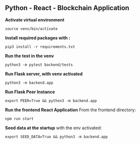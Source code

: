 ## Python - React - Blockchain Application


**Activate virtual environment**
```
source venv/bin/activate
```

**Install required packages with :**
```
pip3 install -r requirements.txt
```

**Run the test in the venv**
```
python3 -m pytest backend/tests
```

**Run Flask server, with venv activated**
```
python3 -m backend.app
```

**Run Flask Peer Instance**
```
export PEER=True && python3 -m backend.app
```

**Run the frontend React Application**
From the frontend directory:
```
npm run start
```

**Seed data at the startup**
with the env activated:
```
export SEED_DATA=True && python3 -m backend.app
```

